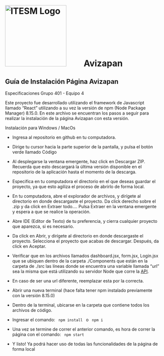 # <img src="https://libreria-ditesa.com/media/catalog/category/pngwing.com.png" alt="ITESM Logo" style="float: center; margin-right: 50px;" width="200"/>  Avizapan 

## Guía de Instalación Página Avizapan

Especificaciones
Grupo 401 - Equipo 4

Este proyecto fue desarrollado utilizando el framework de Javascript llamado “React” utilizando a su vez la versión de npm (Node Package Manager) 8.15.0. En este archivo se encuentran los pasos a seguir para realizar la instalación de la página Avizapan con esta versión.

Instalación para Windows / MacOs

* Ingresa al repositorio en github en tu computadora.

* Dirige tu cursor hacia la parte superior de la pantalla, y pulsa el botón verde llamado Código

* Al desplegarse la ventana emergente, haz click en Descargar ZIP. Recuerda que esto descargará la última versión disponible en el repositorio de la   aplicación hasta el momento de la descarga.

* Especifica en tu computadora el directorio en el que deseas guardar el proyecto, ya que esto agiliza el proceso de abrirlo de forma local.

* En tu computadora, abre el explorador de archivos, y dirígete al directorio en donde descargaste el proyecto. Da click derecho sobre el .zip y da click en Extraer todo.... Pulsa Extraer en la ventana emergente y espera a que se realice la operación. 

* Abre IDE (Editor de Texto) de tu preferencia, y cierra cualquier proyecto que aparezca, si es necesario.

* Da click en Abrir, y dirígete al directorio en donde descargaste el proyecto. Selecciona el proyecto que acabas de descargar. Después, da click en Aceptar.

* Verificar que en los archivos llamados dashboard.jsx, form.jsx, Login.jsx que se ubiquen dentro de la carpeta ./Components que están en la carpeta de ./src las líneas donde se encuentra una variable llamada “url” sea la misma que está utilizando su servidor Node que corre la [API](https://github.com/pablogonzalezdelaparra/avizapan-api).

* En caso de ser una url diferente, reemplazar esta por la correcta.

* Abrir una nueva terminal (hace falta tener npm instalado previamente con la versión 8.15.0)

* Dentro de la terminal, ubicarse en la carpeta que contiene todos los archivos de código.

* Ingresar el comando: <code> npm install </code> o <code> npm i </code> 

* Una vez se termine de correr el anterior comando, es hora de correr la página con el comando: <code> npm start </code>

* Y listo! Ya podrá hacer uso de todas las funcionalidades de la página de forma local



